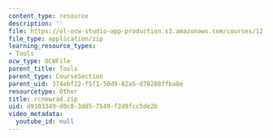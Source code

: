 ```yaml
---
content_type: resource
description: ''
file: https://ol-ocw-studio-app-production.s3.amazonaws.com/courses/12-811-tropical-meteorology-spring-2011/d9103349d0c83dd57549f2d9fcc5de2b_rcnewrad.zip
file_type: application/zip
learning_resource_types:
- Tools
ocw_type: OCWFile
parent_title: Tools
parent_type: CourseSection
parent_uid: 374ebf22-f5f1-50d9-82a5-d78288ffba8e
resourcetype: Other
title: rcnewrad.zip
uid: d9103349-d0c8-3dd5-7549-f2d9fcc5de2b
video_metadata:
  youtube_id: null
---
```

